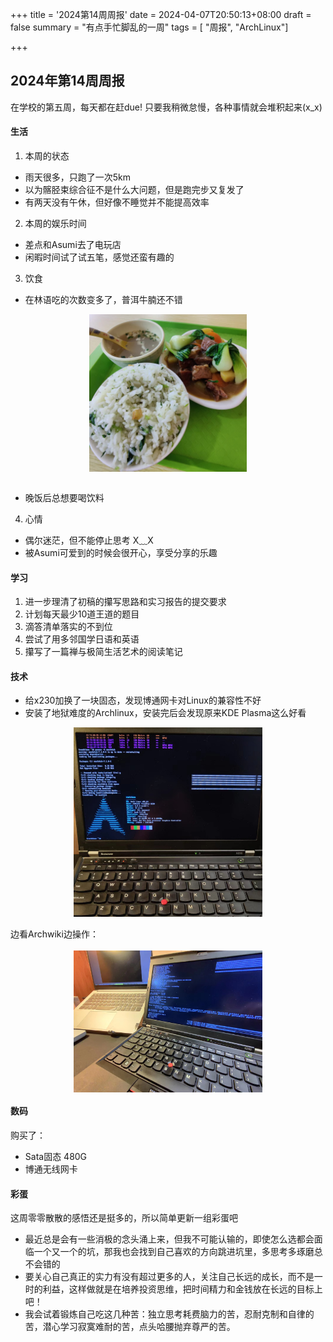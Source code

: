 +++
title = '2024第14周周报'
date = 2024-04-07T20:50:13+08:00
draft = false
summary = "有点手忙脚乱的一周"
tags = [ "周报", "ArchLinux"]

+++
## 2024年第14周周报
在学校的第五周，每天都在赶due!  只要我稍微怠慢，各种事情就会堆积起来(x_x)

#### 生活
1. 本周的状态
- 雨天很多，只跑了一次5km
- 以为髂胫束综合征不是什么大问题，但是跑完步又复发了
- 有两天没有午休，但好像不睡觉并不能提高效率
2. 本周的娱乐时间
- 差点和Asumi去了电玩店
- 闲暇时间试了试五笔，感觉还蛮有趣的
3. 饮食
- 在林语吃的次数变多了，普洱牛腩还不错
<div style="display: flex; justify-content: center;">
    <img src="https://raw.githubusercontent.com/looechao/blogimg/main/week14_3.jpg" style="width: 50%;" /> 
</div>

</br>

- 晚饭后总想要喝饮料
4. 心情
- 偶尔迷茫，但不能停止思考 X﹏X
- 被Asumi可爱到的时候会很开心，享受分享的乐趣

#### 学习
1. 进一步理清了初稿的攥写思路和实习报告的提交要求
2. 计划每天最少10道王道的题目
3. 滴答清单落实的不到位
4. 尝试了用多邻国学日语和英语
5. 攥写了一篇禅与极简生活艺术的阅读笔记

#### 技术
- 给x230加换了一块固态，发现博通网卡对Linux的兼容性不好
- 安装了地狱难度的Archlinux，安装完后会发现原来KDE Plasma这么好看
<div style="display: flex; justify-content: center;">
    <img src="https://raw.githubusercontent.com/looechao/blogimg/main/week14_1.jpg" style="width: 60%;" /> 
</div>
</br>边看Archwiki边操作：</br>

</br>

<div style="display: flex; justify-content: center;">
    <img src="https://raw.githubusercontent.com/looechao/blogimg/main/week14_2.jpg" style="width: 60%;" /> 
</div>

#### 数码
购买了：
- Sata固态 480G
- 博通无线网卡

#### 彩蛋
这周零零散散的感悟还是挺多的，所以简单更新一组彩蛋吧
- 最近总是会有一些消极的念头涌上来，但我不可能认输的，即使怎么选都会面临一个又一个的坑，那我也会找到自己喜欢的方向跳进坑里，多思考多琢磨总不会错的
- 要关心自己真正的实力有没有超过更多的人，关注自己长远的成长，而不是一时的利益，这样做就是在培养投资思维，把时间精力和金钱放在长远的目标上吧！
- 我会试着锻炼自己吃这几种苦：独立思考耗费脑力的苦，忍耐克制和自律的苦，潜心学习寂寞难耐的苦，点头哈腰抛弃尊严的苦。